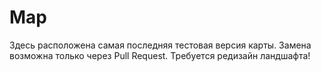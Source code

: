 # Map

Здесь расположена самая последняя тестовая версия карты.
Замена возможна только через Pull Request.
Требуется редизайн ландшафта!
